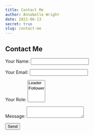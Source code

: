 ```yaml
---
title: Contact Me
author: Annabelle Wright
date: 2021-06-13
secret: true
slug: contact-me
---
```


## Contact Me
<form name="contact" method="POST" data-netlify="true">
  <p>
    <label>Your Name: <input type="text" name="name" /></label>   
  </p>
  <p>
    <label>Your Email: <input type="email" name="email" /></label>
  </p>
  <p>
    <label>Your Role: <select name="role[]" multiple>
      <option value="leader">Leader</option>
      <option value="follower">Follower</option>
    </select></label>
  </p>
  <p>
    <label>Message: <textarea name="message"></textarea></label>
  </p>
  <p>
    <a href="/contact-me-thank-you">
        <button type="submit">Send</button>
    </a>
  </p>
</form>